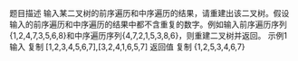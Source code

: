 题目描述
输入某二叉树的前序遍历和中序遍历的结果，请重建出该二叉树。假设输入的前序遍历和中序遍历的结果中都不含重复的数字。例如输入前序遍历序列{1,2,4,7,3,5,6,8}和中序遍历序列{4,7,2,1,5,3,8,6}，则重建二叉树并返回。
示例1
输入
复制
[1,2,3,4,5,6,7],[3,2,4,1,6,5,7]
返回值
复制
{1,2,5,3,4,6,7}
